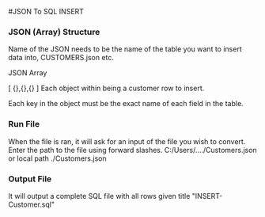 #JSON To SQL INSERT

### JSON (Array) Structure

Name of the JSON needs to be the name of the table you want to insert data into, CUSTOMERS.json etc.

JSON Array 

[ {},{},{} ] Each object within being a customer row to insert.

Each key in the object must be the exact name of each field in the table.

### Run File
When the file is ran, it will ask for an input of the file you wish to convert. 
Enter the path to the file using forward slashes. C:/Users/..../Customers.json or local path ./Customers.json

### Output File
It will output a complete SQL file with all rows given title "INSERT-Customer.sql"
